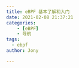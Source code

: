 ```yaml
---
title: eBPF 基本了解和入门
date: 2021-02-08 21:37:21
categories: 
	- [eBPF]
	- 导航
tags:
  - ebpf
author: Jony

---
```

